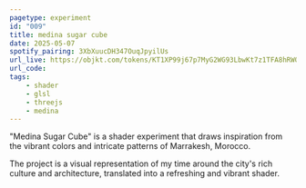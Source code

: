 ```yaml
---
pagetype: experiment
id: "009"
title: medina sugar cube
date: 2025-05-07
spotify_pairing: 3XbXuucDH347OuqJpyilUs
url_live: https://objkt.com/tokens/KT1XP99j67p7MyG2WG93LbwKt7z1TFA8hRWQ/2
url_code: 
tags: 
    - shader
    - glsl
    - threejs
    - medina
---
```

"Medina Sugar Cube" is a shader experiment that draws inspiration from the vibrant colors and intricate patterns of Marrakesh, Morocco.

The project is a visual representation of my time around the city's rich culture and architecture, translated into a refreshing and vibrant shader.